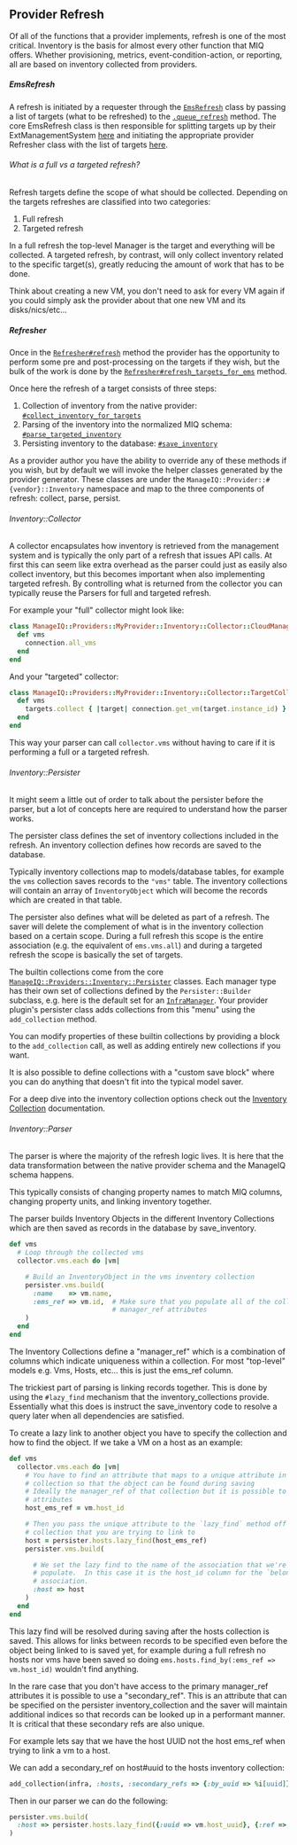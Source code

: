 ## Provider Refresh

Of all of the functions that a provider implements, refresh is one of the most critical.  Inventory is the basis for almost every other function that MIQ offers.  Whether provisioning, metrics, event-condition-action, or reporting, all are based on inventory collected from providers.

##### EmsRefresh

A refresh is initiated by a requester through the [`EmsRefresh`](https://github.com/ManageIQ/manageiq/blob/jansa-1-beta1/app/models/ems_refresh.rb) class by passing a list of targets (what to be refreshed) to the [`.queue_refresh`](https://github.com/ManageIQ/manageiq/blob/jansa-1-beta1/app/models/ems_refresh.rb#L32-L47) method.  The core EmsRefresh class is then responsible for splitting targets up by their ExtManagementSystem [here](https://github.com/ManageIQ/manageiq/blob/jansa-1-beta1/app/models/ems_refresh.rb#L37-L44) and initiating the appropriate provider Refresher class with the list of targets [here](https://github.com/ManageIQ/manageiq/blob/jansa-1-beta1/app/models/ems_refresh.rb#L92-L94).

###### What is a full vs a targeted refresh?

Refresh targets define the scope of what should be collected.  Depending on the targets refreshes are classified into two categories:
1. Full refresh
2. Targeted refresh

In a full refresh the top-level Manager is the target and everything will be collected.  A targeted refresh, by contrast, will only collect inventory related to the specific target(s), greatly reducing the amount of work that has to be done.

Think about creating a new VM, you don't need to ask for every VM again if you could simply ask the provider about that one new VM and its disks/nics/etc...

##### Refresher

Once in the [`Refresher#refresh`](https://github.com/ManageIQ/manageiq/blob/jansa-1-beta1/app/models/manageiq/providers/base_manager/refresher.rb#L27-L68) method the provider has the opportunity to perform some pre and post-processing on the targets if they wish, but the bulk of the work is done by the [`Refresher#refresh_targets_for_ems`](https://github.com/ManageIQ/manageiq/blob/jansa-1-beta1/app/models/manageiq/providers/base_manager/refresher.rb#L75-L106) method.

Once here the refresh of a target consists of three steps:
1. Collection of inventory from the native provider: [`#collect_inventory_for_targets`](https://github.com/ManageIQ/manageiq/blob/jansa-1-beta1/app/models/manageiq/providers/base_manager/refresher.rb#L84)
2. Parsing of the inventory into the normalized MIQ schema: [`#parse_targeted_inventory`](https://github.com/ManageIQ/manageiq/blob/jansa-1-beta1/app/models/manageiq/providers/base_manager/refresher.rb#L92)
3. Persisting inventory to the database: [`#save_inventory`](https://github.com/ManageIQ/manageiq/blob/jansa-1-beta1/app/models/manageiq/providers/base_manager/refresher.rb#L96)

As a provider author you have the ability to override any of these methods if you wish, but by default we will invoke the helper classes generated by the provider generator.  These classes are under the `ManageIQ::Provider::#{vendor}::Inventory` namespace and map to the three components of refresh: collect, parse, persist.

###### Inventory::Collector

A collector encapsulates how inventory is retrieved from the management system and is typically the only part of a refresh that issues API calls.  At first this can seem like extra overhead as the parser could just as easily also collect inventory, but this becomes important when also implementing targeted refresh.  By controlling what is returned from the collector you can typically reuse the Parsers for full and targeted refresh.

For example your "full" collector might look like:
```ruby
class ManageIQ::Providers::MyProvider::Inventory::Collector::CloudManager
  def vms
    connection.all_vms
  end
end
```

And your "targeted" collector:
```ruby
class ManageIQ::Providers::MyProvider::Inventory::Collector::TargetCollection
  def vms
    targets.collect { |target| connection.get_vm(target.instance_id) }
  end
end
```

This way your parser can call `collector.vms` without having to care if it is performing a full or a targeted refresh.

###### Inventory::Persister

It might seem a little out of order to talk about the persister before the parser, but a lot of concepts here are required to understand how the parser works.

The persister class defines the set of inventory collections included in the refresh.  An inventory collection defines how records are saved to the database.

Typically inventory collections map to models/database tables, for example the `vms` collection saves records to the `"vms"` table.  The inventory collections will contain an array of `InventoryObject` which will become the records which are created in that table.

The persister also defines what will be deleted as part of a refresh.  The saver will delete the complement of what is in the inventory collection based on a certain scope.  During a full refresh this scope is the entire association (e.g. the equivalent of `ems.vms.all`) and during a targeted refresh the scope is basically the set of targets.

The builtin collections come from the core [`ManageIQ::Providers::Inventory::Persister`](https://github.com/ManageIQ/manageiq/blob/jansa-1-beta1/app/models/manageiq/providers/inventory/persister.rb) classes.  Each manager type has their own set of collections defined by the `Persister::Builder` subclass, e.g. here is the default set for an [`InfraManager`](https://github.com/ManageIQ/manageiq/blob/jansa-1-beta1/app/models/manageiq/providers/inventory/persister/builder/infra_manager.rb).  Your provider plugin's persister class adds collections from this "menu" using the `add_collection` method.

You can modify properties of these builtin collections by providing a block to the `add_collection` call, as well as adding entirely new collections if you want.

It is also possible to define collections with a "custom save block" where you can do anything that doesn't fit into the typical model saver.

For a deep dive into the inventory collection options check out the [Inventory Collection](persister/inventory_collections.md) documentation.

###### Inventory::Parser

The parser is where the majority of the refresh logic lives.  It is here that the data transformation between the native provider schema and the ManageIQ schema happens.

This typically consists of changing property names to match MIQ columns, changing property units, and linking inventory together.

The parser builds Inventory Objects in the different Inventory Collections which are then saved as records in the database by save_inventory.

```ruby
def vms
  # Loop through the collected vms
  collector.vms.each do |vm|

    # Build an InventoryObject in the vms inventory collection
    persister.vms.build(
      :name    => vm.name,
      :ems_ref => vm.id,  # Make sure that you populate all of the collection's
                          # manager_ref attributes
    )
  end
end
```

The Inventory Collections define a "manager_ref" which is a combination of columns which indicate uniqueness within a collection.  For most "top-level" models e.g. Vms, Hosts, etc... this is just the ems_ref column.

The trickiest part of parsing is linking records together.  This is done by using the `#lazy_find` mechanism that the inventory_collections provide.  Essentially what this does is instruct the save_inventory code to resolve a query later when all dependencies are satisfied.

To create a lazy link to another object you have to specify the collection and how to find the object.  If we take a VM on a host as an example:

```ruby
def vms
  collector.vms.each do |vm|
    # You have to find an attribute that maps to a unique attribute in the other
    # collection so that the object can be found during saving
    # Ideally the manager_ref of that collection but it is possible to use other
    # attributes
    host_ems_ref = vm.host_id

    # Then you pass the unique attribute to the `lazy_find` method off of the
    # collection that you are trying to link to
    host = persister.hosts.lazy_find(host_ems_ref)
    persister.vms.build(

      # We set the lazy find to the name of the association that we're trying to
      # populate.  In this case it is the host_id column for the `belongs_to :host`
      # association.
      :host => host
    )
  end
end
```

This lazy find will be resolved during saving after the hosts collection is saved.  This allows for links between records to be specified even before the object being linked to is saved yet, for example during a full refresh no hosts nor vms have been saved so doing `ems.hosts.find_by(:ems_ref => vm.host_id)` wouldn't find anything.

In the rare case that you don't have access to the primary manager_ref attributes it is possible to use a "secondary_ref".  This is an attribute that can be specified on the persister inventory_collection and the saver will maintain additional indices so that records can be looked up in a performant manner.  It is critical that these secondary refs are also unique.

For example lets say that we have the host UUID not the host ems_ref when trying to link a vm to a host.

We can add a secondary_ref on host#uuid to the hosts inventory collection:
```ruby
add_collection(infra, :hosts, :secondary_refs => {:by_uuid => %i[uuid]})
```

Then in our parser we can do the following:
```ruby
persister.vms.build(
  :host => persister.hosts.lazy_find({:uuid => vm.host_uuid}, {:ref => :by_uuid})
)
```
